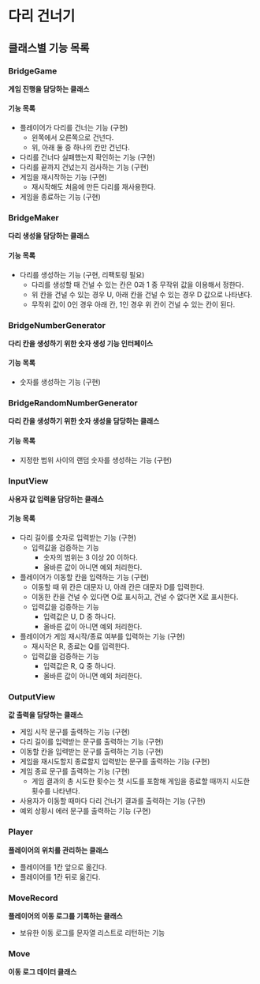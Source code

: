 # 다리 건너기

## 클래스별 기능 목록
### BridgeGame
<B>게임 진행을 담당하는 클래스</B>
#### 기능 목록
- 플레이어가 다리를 건너는 기능 (구현)
  - 왼쪽에서 오른쪽으로 건넌다.
  - 위, 아래 둘 중 하나의 칸만 건넌다.
- 다리를 건너다 실패했는지 확인하는 기능 (구현)
- 다리를 끝까지 건넜는지 검사하는 기능 (구현)
- 게임을 재시작하는 기능 (구현)
    - 재시작해도 처음에 만든 다리를 재사용한다.
- 게임을 종료하는 기능 (구현)

### BridgeMaker
<B>다리 생성을 담당하는 클래스</B>
#### 기능 목록
- 다리를 생성하는 기능 (구현, 리팩토링 필요)
    - 다리를 생성할 때 건널 수 있는 칸은 0과 1 중 무작위 값을 이용해서 정한다.
    - 위 칸을 건널 수 있는 경우 U, 아래 칸을 건널 수 있는 경우 D 값으로 나타낸다.
    - 무작위 값이 0인 경우 아래 칸, 1인 경우 위 칸이 건널 수 있는 칸이 된다.

### BridgeNumberGenerator
<B>다리 칸을 생성하기 위한 숫자 생성 기능 인터페이스</B>
#### 기능 목록
- 숫자를 생성하는 기능 (구현)

### BridgeRandomNumberGenerator
<B>다리 칸을 생성하기 위한 숫자 생성을 담당하는 클래스</B>
#### 기능 목록
- 지정한 범위 사이의 랜덤 숫자를 생성하는 기능 (구현)

### InputView
<B>사용자 값 입력을 담당하는 클래스</B>
#### 기능 목록
- 다리 길이를 숫자로 입력받는 기능 (구현)
    - 입력값을 검증하는 기능
        - 숫자의 범위는 3 이상 20 이하다.
        - 올바른 값이 아니면 예외 처리한다.
- 플레이어가 이동할 칸을 입력하는 기능 (구현)
    - 이동할 때 위 칸은 대문자 U, 아래 칸은 대문자 D를 입력한다.
    - 이동한 칸을 건널 수 있다면 O로 표시하고, 건널 수 없다면 X로 표시한다.
    - 입력값을 검증하는 기능
        - 입력값은 U, D 중 하나다.
        - 올바른 값이 아니면 예외 처리한다.
- 플레이어가 게임 재시작/종료 여부를 입력하는 기능 (구현)
    - 재시작은 R, 종료는 Q를 입력한다.
    - 입력값을 검증하는 기능
        - 입력값은 R, Q 중 하나다.
        - 올바른 값이 아니면 예외 처리한다.

### OutputView
<B>값 출력을 담당하는 클래스</B>
- 게임 시작 문구를 출력하는 기능 (구현)
- 다리 길이를 입력받는 문구를 출력하는 기능 (구현)
- 이동할 칸을 입력받는 문구를 출력하는 기능 (구현)
- 게임을 재시도할지 종료할지 입력받는 문구를 출력하는 기능 (구현)
- 게임 종료 문구를 출력하는 기능 (구현)
    - 게임 결과의 총 시도한 횟수는 첫 시도를 포함해 게임을 종료할 때까지 시도한 횟수를 나타낸다.
- 사용자가 이동할 때마다 다리 건너기 결과를 출력하는 기능 (구현)
- 예외 상황시 에러 문구를 출력하는 기능 (구현)


### Player
<B>플레이어의 위치를 관리하는 클래스</B>
- 플레이어를 1칸 앞으로 옮긴다.
- 플레이어를 1칸 뒤로 옮긴다.

### MoveRecord
<B>플레이어의 이동 로그를 기록하는 클래스</B>
- 보유한 이동 로그를 문자열 리스트로 리턴하는 기능

### Move
<B>이동 로그 데이터 클래스</B>